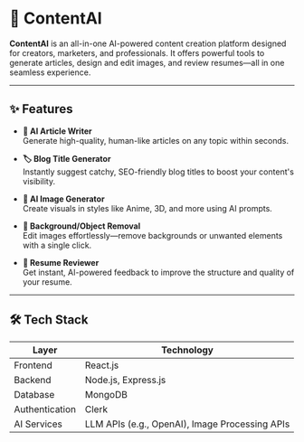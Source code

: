 # 🚀 ContentAI

**ContentAI** is an all-in-one AI-powered content creation platform designed for creators, marketers, and professionals. It offers powerful tools to generate articles, design and edit images, and review resumes—all in one seamless experience.

---

## ✨ Features

- **📝 AI Article Writer**  
  Generate high-quality, human-like articles on any topic within seconds.

- **🏷️ Blog Title Generator**  
  Instantly suggest catchy, SEO-friendly blog titles to boost your content's visibility.

- **🎨 AI Image Generator**  
  Create visuals in styles like Anime, 3D, and more using AI prompts.

- **🧽 Background/Object Removal**  
  Edit images effortlessly—remove backgrounds or unwanted elements with a single click.

- **📄 Resume Reviewer**  
  Get instant, AI-powered feedback to improve the structure and quality of your resume.

---

## 🛠️ Tech Stack

| Layer        | Technology           |
|--------------|----------------------|
| Frontend     | React.js             |
| Backend      | Node.js, Express.js  |
| Database     | MongoDB              |
| Authentication | Clerk              |
| AI Services  | LLM APIs (e.g., OpenAI), Image Processing APIs |
